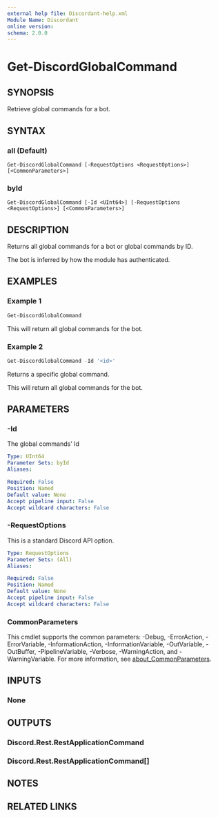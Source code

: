 ```yaml
---
external help file: Discordant-help.xml
Module Name: Discordant
online version:
schema: 2.0.0
---
```


# Get-DiscordGlobalCommand

## SYNOPSIS
Retrieve global commands for a bot.

## SYNTAX

### all (Default)
```
Get-DiscordGlobalCommand [-RequestOptions <RequestOptions>] [<CommonParameters>]
```

### byId
```
Get-DiscordGlobalCommand [-Id <UInt64>] [-RequestOptions <RequestOptions>] [<CommonParameters>]
```

## DESCRIPTION
Returns all global commands for a bot or global commands by ID.

The bot is inferred by how the module has authenticated.

## EXAMPLES

### Example 1
```powershell
Get-DiscordGlobalCommand
```

This will return all global commands for the bot.

### Example 2
```powershell
Get-DiscordGlobalCommand -Id '<id>'
```

Returns a specific global command.

This will return all global commands for the bot.

## PARAMETERS

### -Id
The global commands' Id

```yaml
Type: UInt64
Parameter Sets: byId
Aliases:

Required: False
Position: Named
Default value: None
Accept pipeline input: False
Accept wildcard characters: False
```

### -RequestOptions
This is a standard Discord API option.

```yaml
Type: RequestOptions
Parameter Sets: (All)
Aliases:

Required: False
Position: Named
Default value: None
Accept pipeline input: False
Accept wildcard characters: False
```

### CommonParameters
This cmdlet supports the common parameters: -Debug, -ErrorAction, -ErrorVariable, -InformationAction, -InformationVariable, -OutVariable, -OutBuffer, -PipelineVariable, -Verbose, -WarningAction, and -WarningVariable. For more information, see [about_CommonParameters](http://go.microsoft.com/fwlink/?LinkID=113216).

## INPUTS

### None

## OUTPUTS

### Discord.Rest.RestApplicationCommand

### Discord.Rest.RestApplicationCommand[]

## NOTES

## RELATED LINKS

